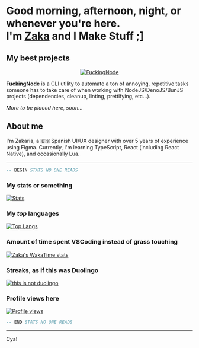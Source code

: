 # Good morning, afternoon, night, or whenever you're here.<br />I'm [Zaka](https://zakahacecosas.github.io) and I Make Stuff ;]

## My best projects

<div align="center">

[![FuckingNode][card-fuckingnode]][repo-fuckingnode]

</div>

**FuckingNode** is a CLI utility to automate a ton of annoying, repetitive tasks someone has to take care of when working with NodeJS/DenoJS/BunJS projects (dependencies, cleanup, linting, prettifying, etc...).

*More to be placed here, soon...*

## About me

I'm Zakaria, a :es: Spanish UI/UX designer with over 5 years of experience using Figma. Currently, I'm learning TypeScript, React (including React Native), and occasionally Lua.

---

```lua
-- BEGIN STATS NO ONE READS
```
### My stats or something  
[![Stats][card-stats]][profile]

### My _top_ languages  
[![Top Langs][card-langs]][profile]

### Amount of time spent VSCoding instead of grass touching  
[![Zaka's WakaTime stats][card-hours]][profile]

### Streaks, as if this was Duolingo  
[![this is not duolingo][card-daily]][profile]

### Profile views here  
[![Profile views][badge-profile]][profile]

```lua
-- END STATS NO ONE READS
```

----

Cya!

[card-personaplus]: https://github-readme-stats.vercel.app/api/pin/?username=GiveItAPlus&repo=personaplus&theme=gotham
[card-fuckingnode]: https://github-readme-stats.vercel.app/api/pin/?username=FuckingNode&repo=fuckingnode&theme=gotham

[card-stats]: https://github-readme-stats.vercel.app/api?username=ZakaHaceCosas&show_icons=true&theme=github_dark&count_private=true&include_all_commits=true
[card-langs]: https://github-readme-stats.vercel.app/api/top-langs/?username=ZakaHaceCosas&hide_progress=false&theme=gotham&layout=donut&langs_count=10
[card-hours]: https://github-readme-stats.vercel.app/api/wakatime?username=ZakaHaceCosas&layout=compact&theme=github_dark
[card-daily]: https://github-readme-streak-stats.herokuapp.com?user=ZakaHaceCosas&theme=gotham

[repo-fuckingnode]: https://github.com/FuckingNode/FuckingNode
[repo-personaplus]: https://github.com/GiveItAPlus/personaplus

[profile]: https://github.com/ZakaHaceCosas

[badge-profile]: https://komarev.com/ghpvc/?username=ZakaHaceCosas&style=for-the-badge&color=0080FF&labelColor=FFF
